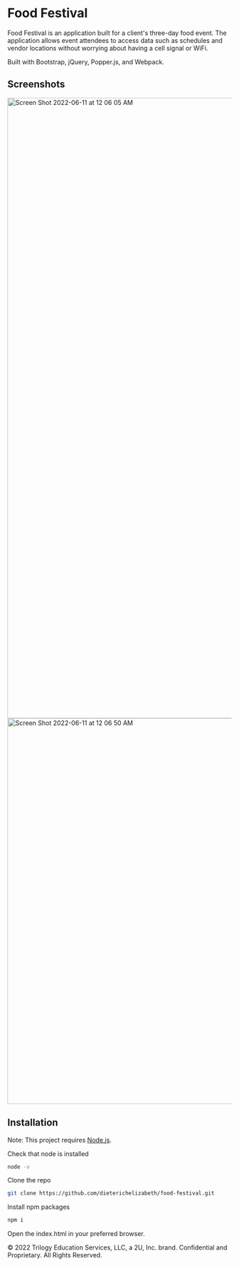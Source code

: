 # Food Festival

Food Festival is an application built for a client's three-day food event. The application allows event attendees to access data such as schedules and vendor locations without worrying about having a cell signal or WiFi.

Built with Bootstrap, jQuery, Popper.js, and Webpack.

## Screenshots

<img width="1391" alt="Screen Shot 2022-06-11 at 12 06 05 AM" src="https://user-images.githubusercontent.com/95142863/173173576-b788da51-b01b-4fd9-acd7-a4e4b00305dc.png">

<img width="865" alt="Screen Shot 2022-06-11 at 12 06 50 AM" src="https://user-images.githubusercontent.com/95142863/173173580-527ce53e-f31d-4a38-9305-68bda882bf51.png">

## Installation

Note: This project requires [Node.js](https://nodejs.org/en/).

Check that node is installed

```bash
node -v
```

Clone the repo

```bash
git clone https://github.com/dieterichelizabeth/food-festival.git
```

Install npm packages

```bash
npm i
```

Open the index.html in your preferred browser.

© 2022 Trilogy Education Services, LLC, a 2U, Inc. brand. Confidential and Proprietary. All Rights Reserved.
